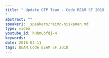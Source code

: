```yaml
---
title: " Update OTP Team - Code BEAM SF 2018
"
abstract: ""
speaker1: _speakers/raimo-niskanen.md
type: video
youtube_id: hHhm0bfdj-4
keywords: 
date: 2018-04-11
tags: BEAM,Code BEAM SF 2018
---
```


